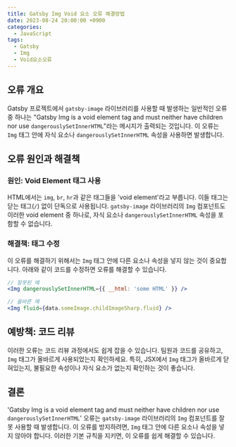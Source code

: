 ```yaml
---
title: Gatsby Img Void 요소 오류 해결방법
date: 2023-08-24 20:00:00 +0900
categories:
  - JavaScript
tags:
  - Gatsby
  - Img
  - Void요소오류
---
```


## 오류 개요

Gatsby 프로젝트에서 `gatsby-image` 라이브러리를 사용할 때 발생하는 일반적인 오류 중 하나는 "Gatsby Img is a void element tag and must neither have children nor use `dangerouslySetInnerHTML`"라는 메시지가 출력되는 것입니다. 이 오류는 `Img` 태그 안에 자식 요소나 `dangerouslySetInnerHTML` 속성을 사용하면 발생합니다.

## 오류 원인과 해결책

### 원인: Void Element 태그 사용

HTML에서는 `img`, `br`, `hr`과 같은 태그들을 'void element'라고 부릅니다. 이들 태그는 닫는 태그(`/`) 없이 단독으로 사용됩니다. `gatsby-image` 라이브러리의 `Img` 컴포넌트도 이러한 void element 중 하나로, 자식 요소나 `dangerouslySetInnerHTML` 속성을 포함할 수 없습니다.

### 해결책: 태그 수정

이 오류를 해결하기 위해서는 `Img` 태그 안에 다른 요소나 속성을 넣지 않는 것이 중요합니다. 아래와 같이 코드를 수정하면 오류를 해결할 수 있습니다.

```jsx
// 잘못된 예
<Img dangerouslySetInnerHTML={{ __html: 'some HTML' }} />

// 올바른 예
<Img fluid={data.someImage.childImageSharp.fluid} />
```

## 예방책: 코드 리뷰

이러한 오류는 코드 리뷰 과정에서도 쉽게 잡을 수 있습니다. 팀원과 코드를 공유하고, `Img` 태그가 올바르게 사용되었는지 확인하세요. 특히, JSX에서 `Img` 태그가 올바르게 닫혀있는지, 불필요한 속성이나 자식 요소가 없는지 확인하는 것이 좋습니다.

## 결론

'Gatsby Img is a void element tag and must neither have children nor use `dangerouslySetInnerHTML`' 오류는 `gatsby-image` 라이브러리의 `Img` 컴포넌트를 잘못 사용할 때 발생합니다. 이 오류를 방지하려면, `Img` 태그 안에 다른 요소나 속성을 넣지 않아야 합니다. 이러한 기본 규칙을 지키면, 이 오류를 쉽게 해결할 수 있습니다.